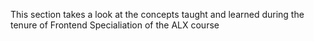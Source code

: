 This section takes a look at the concepts taught and learned during the tenure of Frontend Specialiation of the ALX course

